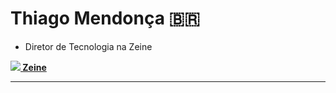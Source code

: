 # Thiago Mendonça 🇧🇷

- Diretor de Tecnologia na Zeine

**[![](link.svg) Zeine](https://zeine.com.br)**

---

<!--
<br>

<div>
    <img style="margin: 0 10px; height: 180px;" src="https://github-readme-stats.vercel.app/api?username=thiagodebugs&count_private=true&show_icons=true" alt="">
    <img style="margin: 0 10px; height: 180px;" src="https://github-readme-stats.vercel.app/api/top-langs/?username=thiagodebugs&layout=compact" alt="">
</div>
-->
